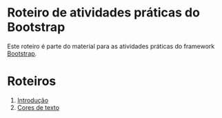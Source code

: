 # Roteiro de atividades práticas do Bootstrap
Este roteiro é parte do material para as atividades práticas do framework [Bootstrap](https://getbootstrap.com).


# Roteiros
1. [Introdução](./01_introduction/README.md)
2. [Cores de texto](./02_cores/README.md)